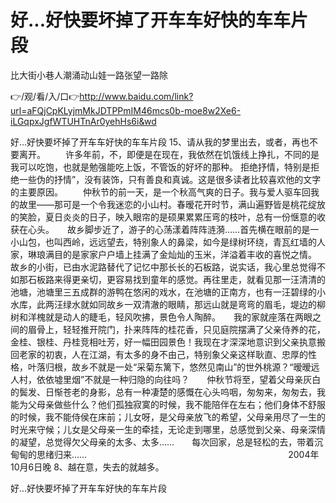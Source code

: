 # 好...好快要坏掉了开车车好快的车车片段
比大街小巷人潮涌动山娃一路张望一路除

👉/观/看/入/口👉http://www.baidu.com/link?url=aFQjCpKLyjmMkJDTPPmIM46mcs0b-moe8w2Xe6-iLGqpxJgfWTUHTnAr0yehHs6i&wd

好...好快要坏掉了开车车好快的车车片段	15、请从我的梦里出去，或者，再也不要离开。
　　许多年前，不，即便是在现在，我依然在饥饿线上挣扎，不同的是我可以吃饱，也就是勉强能吃上饭，不管饭的好坏的那种。
拒绝抒情，特别是拒绝一些伪的抒情”，没有装饰，只有善良和真诚。这是很多读者比较喜欢他的文字的主要原因。
　　仲秋节的前一天，是一个秋高气爽的日子。我与爱人驱车回我的故里――那可是一个令我迷恋的小山村。春暧花开时节，满山遍野皆是桃花绽放的笑脸，夏日炎炎的日子，映入眼帘的是硕果累累压弯的枝叶，总有一份惬意的收获在心头。　　故乡脚步近了，游子的心荡漾着阵阵涟漪……首先横在眼前的是一小山包，也叫西岭，远远望去，特别象人的鼻梁，如今是绿树环绕，青瓦红墙的人家，琳琅满目的是家家户户墙上挂满了金灿灿的玉米，洋溢着丰收的喜悦之情。　　故乡的小街，已由水泥路替代了记忆中那长长的石板路，说实话，我心里总觉得不如那石板路来得更亲切，更容易找到童年的感觉。再往里走，就看见那一汪清清的池塘，池塘里三五成群的游鸭在悠闲的戏水，在池塘的正南方，也有一汪碧绿的小水库，此两汪绿水就如同故乡一双清澈的眼睛，那远山就是弯弯的眉毛，堤边的柳树和洋槐就是动人的睫毛，轻风吹拂，景色令人陶醉。　　我的家就座落在两眼之间的眉骨上，轻轻推开院门，扑来阵阵的桂花香，只见庭院摆满了父亲侍养的花，金桂、银桂、丹桂竞相吐芳，好一幅田园景色！我现在才深深地意识到父亲执意搬回老家的初衷，人在江湖，有太多的身不由己，特别象父亲这样耿直、忠厚的性格，叶落归根，故乡不就是一处“采菊东篱下，悠然见南山”的世外桃源？“暧暧远人村，依依墟里烟”不就是一种归隐的向往吗？　　仲秋节将至，望着父母亲灰白的鬓发、日惭苍老的身影，总有一种凄楚的感慨在心头呜咽，匆匆来，匆匆去，我能为父母亲做些什么？他们孤独寂寞的时候，我不能陪伴在左右；他们身体不舒服的时候，我不能侍侯在床前；儿女呀，是父母亲放飞的希望，父母亲用尽了一生的时光来守候；儿女是父母亲一生的牵挂，无论走到哪里，总感觉到父亲、母亲深情的凝望，总觉得欠父母亲的太多、太多……　　每次回家，总是轻松的去，带着沉甸甸的思绪归来……　　　　　　　　　　　　　　　　　　　　　　　2004年10月6日晚
	8、越在意，失去的就越多。

好...好快要坏掉了开车车好快的车车片段
